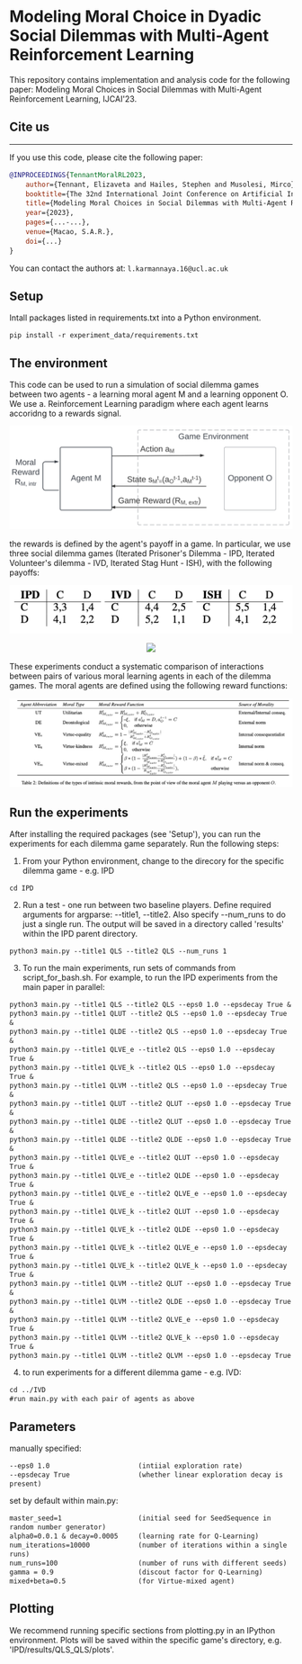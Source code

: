 # Modeling Moral Choice in Dyadic Social Dilemmas with Multi-Agent Reinforcement Learning

This repository contains implementation and analysis code for the following paper: 
Modeling Moral Choices in Social Dilemmas with Multi-Agent Reinforcement Learning, IJCAI'23. 

## Cite us
***

If you use this code, please cite the following paper:

```bibtex
@INPROCEEDINGS{TennantMoralRL2023,
    author={Tennant, Elizaveta and Hailes, Stephen and Musolesi, Mirco},
    booktitle={The 32nd International Joint Conference on Artificial Intelligence (IJCAI'23)}, 
    title={Modeling Moral Choices in Social Dilemmas with Multi-Agent Reinforcement Learning}, 
    year={2023},
    pages={...-...},
    venue={Macao, S.A.R.},
    doi={...}
}
```

You can contact the authors at: `l.karmannaya.16@ucl.ac.uk`

## Setup

Intall packages listed in requirements.txt into a Python environment. 
```
pip install -r experiment_data/requirements.txt
```

## The environment 

This code can be used to run a simulation of social dilemma games between two agents - a learning moral agent M and a learning opponent O. We use a. Reinforcement Learning paradigm where each agent learns accoridng to a rewards signal.

![Reinformcenet Learning by a Moral learning agent M and a learning opponent O](pics/diagram_V2.png "Reinformcenet Learning by a Moral learning agent M and a learning opponent O")

the rewards is defined by the agent's payoff in a game. In particular, we use three social dilemma games (Iterated Prisoner's Dilemma - IPD, Iterated Volunteer's dilemma - IVD, Iterated Stag Hunt - ISH), with the following payoffs: 

![Payoffs](pics/payoffs.png "Payoffs")

<p align="center">
  <img src="https://github.com/Liza-Karmannaya/modeling_moral_choice_dyadic/pics/payoffs.png" />
</p>

These experiments conduct a systematic comparison of interactions between pairs of various moral learning agents in each of the dilemma games. The moral agents are defined using the following reward functions: 

![Rewards](pics/moralrewards.png "Rewards")



## Run the experiments

After installing the required packages (see 'Setup'), you can run the experiments for each dilemma game separately. Run the following steps: 

1. From your Python environment, change to the direcory for the specific dilemma game - e.g. IPD
```
cd IPD
```

2. Run a test - one run between two baseline players. Define required arguments for argparse: --title1, --title2. Also specify --num_runs to do just a single run. The output will be saved in a directory called 'results' within the IPD parent directory. 
```
python3 main.py --title1 QLS --title2 QLS --num_runs 1
```

3. To run the main experiments, run sets of commands from script_for_bash.sh. For example, to run the IPD experiments from the main paper in parallel:
```
python3 main.py --title1 QLS --title2 QLS --eps0 1.0 --epsdecay True &
python3 main.py --title1 QLUT --title2 QLS --eps0 1.0 --epsdecay True &
python3 main.py --title1 QLDE --title2 QLS --eps0 1.0 --epsdecay True &
python3 main.py --title1 QLVE_e --title2 QLS --eps0 1.0 --epsdecay True &
python3 main.py --title1 QLVE_k --title2 QLS --eps0 1.0 --epsdecay True &
python3 main.py --title1 QLVM --title2 QLS --eps0 1.0 --epsdecay True &
python3 main.py --title1 QLUT --title2 QLUT --eps0 1.0 --epsdecay True &
python3 main.py --title1 QLDE --title2 QLUT --eps0 1.0 --epsdecay True &
python3 main.py --title1 QLDE --title2 QLDE --eps0 1.0 --epsdecay True &
python3 main.py --title1 QLVE_e --title2 QLUT --eps0 1.0 --epsdecay True &
python3 main.py --title1 QLVE_e --title2 QLDE --eps0 1.0 --epsdecay True &
python3 main.py --title1 QLVE_e --title2 QLVE_e --eps0 1.0 --epsdecay True &
python3 main.py --title1 QLVE_k --title2 QLUT --eps0 1.0 --epsdecay True &
python3 main.py --title1 QLVE_k --title2 QLDE --eps0 1.0 --epsdecay True &
python3 main.py --title1 QLVE_k --title2 QLVE_e --eps0 1.0 --epsdecay True &
python3 main.py --title1 QLVE_k --title2 QLVE_k --eps0 1.0 --epsdecay True &
python3 main.py --title1 QLVM --title2 QLUT --eps0 1.0 --epsdecay True &
python3 main.py --title1 QLVM --title2 QLDE --eps0 1.0 --epsdecay True &
python3 main.py --title1 QLVM --title2 QLVE_e --eps0 1.0 --epsdecay True &
python3 main.py --title1 QLVM --title2 QLVE_k --eps0 1.0 --epsdecay True &
python3 main.py --title1 QLVM --title2 QLVM --eps0 1.0 --epsdecay True
```

4. to run experiments for a different dilemma game - e.g. IVD:
```
cd ../IVD
#run main.py with each pair of agents as above 
```

## Parameters

manually specified:
```
--eps0 1.0                      (intiial exploration rate)
--epsdecay True                 (whether linear exploration decay is present)
```

set by default within main.py:
```
master_seed=1                   (initial seed for SeedSequence in random number generator) 
alpha0=0.0.1 & decay=0.0005     (learning rate for Q-Learning)
num_iterations=10000            (number of iterations within a single runs)
num_runs=100                    (number of runs with different seeds) 
gamma = 0.9                     (discout factor for Q-Learning)
mixed+beta=0.5                  (for Virtue-mixed agent) 
```

## Plotting 

We recommend running specific sections from plotting.py in an IPython environment. Plots will be saved within the specific game's directory, e.g. 'IPD/results/QLS_QLS/plots'.



